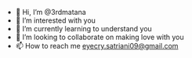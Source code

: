 - 👋 Hi, I’m @3rdmatana
- 👀 I’m interested with you
- 🌱 I’m currently learning to understand you
- 💞️ I’m looking to collaborate on making love with you
- 📫 How to reach me eyecry.satriani09@gmail.com

<!---
3rdmatana/3rdmatana is a ✨ special ✨ repository because its `README.md` (this file) appears on your GitHub profile.
You can click the Preview link to take a look at your changes.
--->
